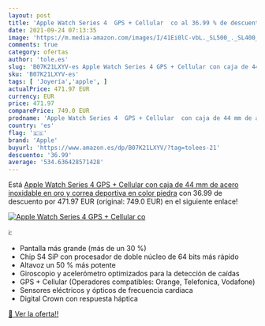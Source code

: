 ```yaml
---
layout: post
title: 'Apple Watch Series 4  GPS + Cellular  co al 36.99 % de descuento'
date: 2021-09-24 07:13:35
image: 'https://m.media-amazon.com/images/I/41Ei0lC-vbL._SL500_._SL400_.jpg'
comments: true
category: ofertas
author: 'tole.es'
slug: 'B07K21LXYV-es Apple Watch Series 4 GPS + Cellular con caja de 44 mm de...'
sku: 'B07K21LXYV-es'
tags: [ 'Joyería','apple', ]
actualPrice: 471.97 EUR
currency: EUR
price: 471.97
comparePrice: 749.0 EUR
prodname: 'Apple Watch Series 4  GPS + Cellular  con caja de 44 mm de acero inoxidable en oro y correa deportiva en color piedra'
country: 'es'
flag: '🇪🇸'
brand: 'Apple'
buyurl: 'https://www.amazon.es/dp/B07K21LXYV/?tag=tolees-21'
descuento: '36.99'
average: '534.636428571428'
---
```


Está [Apple Watch Series 4  GPS + Cellular  con caja de 44 mm de acero inoxidable en oro y correa deportiva en color piedra](https://www.amazon.es/dp/B07K21LXYV/?tag=tolees-21) con 36.99 de descuento por 471.97 EUR (original: 749.0 EUR) en el siguiente enlace!

[![Apple Watch Series 4  GPS + Cellular  co](https://m.media-amazon.com/images/I/41Ei0lC-vbL._SL500_._SL400_.jpg)](https://www.amazon.es/dp/B07K21LXYV/?tag=tolees-21)

ℹ️:

- Pantalla más grande (más de un 30 %)
- Chip S4 SiP con procesador de doble núcleo de 64 bits más rápido
- Altavoz un 50 % más potente
- Giroscopio y acelerómetro optimizados para la detección de caídas
- GPS + Cellular (Operadores compatibles: Orange, Telefonica, Vodafone)
- Sensores eléctricos y ópticos de frecuencia cardiaca
- Digital Crown con respuesta háptica

[🛒 Ver la oferta!!](https://www.amazon.es/dp/B07K21LXYV/?tag=tolees-21)
